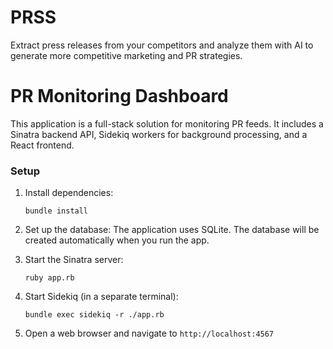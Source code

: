 # PRSS
Extract press releases from your competitors and analyze them with AI to generate more competitive marketing and PR strategies.


# PR Monitoring Dashboard

This application is a full-stack solution for monitoring PR feeds. It includes a Sinatra backend API, Sidekiq workers for background processing, and a React frontend.

### Setup

1. Install dependencies:
   ```
   bundle install
   ```

2. Set up the database:
   The application uses SQLite. The database will be created automatically when you run the app.

3. Start the Sinatra server:
   ```
   ruby app.rb
   ```

4. Start Sidekiq (in a separate terminal):
   ```
   bundle exec sidekiq -r ./app.rb
   ```

5. Open a web browser and navigate to `http://localhost:4567`
